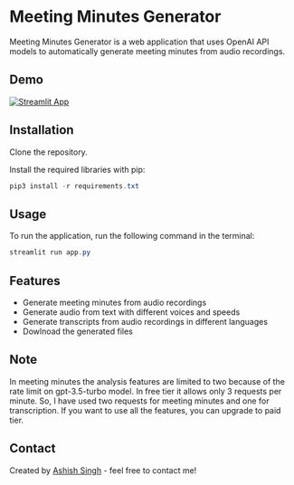 # Meeting Minutes Generator

Meeting Minutes Generator is a web application that uses OpenAI API models to automatically generate meeting minutes from audio recordings.

## Demo

[![Streamlit App](https://static.streamlit.io/badges/streamlit_badge_black_white.svg)](https://meeting-minutes-v1.streamlit.app/)

## Installation

Clone the repository.

Install the required libraries with pip:

```powershell
pip3 install -r requirements.txt
```
## Usage

To run the application, run the following command in the terminal:

```powershell
streamlit run app.py
```

## Features

- Generate meeting minutes from audio recordings
- Generate audio from text with different voices and speeds
- Generate transcripts from audio recordings in different languages
- Dowlnoad the generated files

## Note
In meeting minutes the analysis features are limited to two because of the rate limit on gpt-3.5-turbo model. In free tier it allows only 3 requests per minute. So, I have used two requests for meeting minutes and one for transcription. If you want to use all the features, you can upgrade to paid tier.

## Contact

Created by [Ashish Singh](https://www.linkedin.com/in/45h15h/) - feel free to contact me!